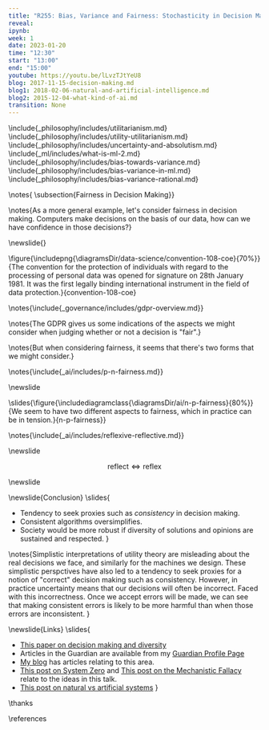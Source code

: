 ---title: "R255: Bias, Variance and Fairness: Stochasticity in Decision Making"reveal: ipynb:week: 1date: 2023-01-20time: "12:30"start: "13:00"end: "15:00"youtube: https://youtu.be/lLvzTJtYeU8blog: 2017-11-15-decision-making.mdblog1: 2018-02-06-natural-and-artificial-intelligence.mdblog2: 2015-12-04-what-kind-of-ai.mdtransition: None---\include{_philosophy/includes/utilitarianism.md}\include{_philosophy/includes/utility-utilitarianism.md}\include{_philosophy/includes/uncertainty-and-absolutism.md}\include{_ml/includes/what-is-ml-2.md}\include{_philosophy/includes/bias-towards-variance.md}\include{_philosophy/includes/bias-variance-in-ml.md}\include{_philosophy/includes/bias-variance-rational.md}\notes{\subsection{Fairness in Decision Making}}\notes{As a more general example, let's consider fairness in decision making. Computers make decisions on the basis of our data, how can we have confidence in those decisions?}\newslide{}\figure{\includepng{\diagramsDir/data-science/convention-108-coe}{70%}}{The convention for the protection of individuals with regard to the processing of personal data was opened for signature on 28th January 1981. It was the first legally binding international instrument in the field of data protection.}{convention-108-coe}\notes{\include{_governance/includes/gdpr-overview.md}}\notes{The GDPR gives us some indications of the aspects we might consider when judging whether or not a decision is "fair".}\notes{But when considering fairness, it seems that there's two forms that we might consider.}\notes{\include{_ai/includes/p-n-fairness.md}}\newslide\slides{\figure{\includediagramclass{\diagramsDir/ai/n-p-fairness}{80%}}{We seem to have two different aspects to fairness, which in practice can be in tension.}{n-p-fairness}}\notes{\include{_ai/includes/reflexive-reflective.md}}\newslide$$\text{reflect} \Longleftrightarrow \text{reflex}$$\newslide\newslide{Conclusion}\slides{* Tendency to seek proxies such as *consistency* in decision making. * Consistent algorithms oversimplifies.* Society would be more robust if diversity of solutions and opinions are sustained and respected. }\notes{Simplistic interpretations of utility theory are misleading about the real decisions we face, and similarly for the machines we design. These simplistic perspctives have also led to a tendency to seek proxies for a notion of "correct" decision making such as consistency. However, in practice uncertainty means that our decisions will often be incorrect. Faced with this incorrectness. Once we accept errors will be made, we can see that making consistent errors is likely to be more harmful than when those errors are inconsistent. }\newslide{Links}\slides{* [This paper on decision making and diversity](http://inverseprobability.com/2017/11/15/decision-making)* Articles in the Guardian are available from my [Guardian Profile Page](http://www.theguardian.com/profile/neil-lawrence)* [My blog](http://inverseprobability.com/blog.html) has articles relating to this area.* [This post on System Zero](http://inverseprobability.com/2015/12/04/what-kind-of-ai/) and [This post on the Mechanistic Fallacy](http://inverseprobability.com/2015/11/09/artificial-stupidity/) relate to the ideas in this talk.* [This post on natural vs artificial systems](http://inverseprobability.com/2018/02/06/natural-and-artificial-intelligence)}\thanks\references